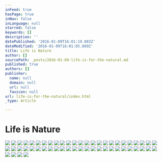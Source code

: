 ```yaml
---
inFeed: true
hasPage: true
inNav: false
inLanguage: null
starred: false
keywords: []
description: ''
datePublished: '2016-01-09T16:01:19.083Z'
dateModified: '2016-01-09T16:01:05.889Z'
title: Life is Nature
author: []
sourcePath: _posts/2016-01-09-life-is-for-the-natural.md
published: true
authors: []
publisher:
  name: null
  domain: null
  url: null
  favicon: null
url: life-is-for-the-natural/index.html
_type: Article

---
```

# Life is Nature
![](https://the-grid-user-content.s3-us-west-2.amazonaws.com/0a217bd8-3bae-484d-a77d-74e15d008983.jpg)
![](https://the-grid-user-content.s3-us-west-2.amazonaws.com/ffee598c-5874-4647-a0b9-32dbf2d2a818.jpg)
![](https://the-grid-user-content.s3-us-west-2.amazonaws.com/4938fc8c-40c5-48f5-950a-c8f069bfbe8a.jpg)
![](https://the-grid-user-content.s3-us-west-2.amazonaws.com/e8b86c0f-4cb0-4e97-b915-354a801727f6.jpg)
![](https://the-grid-user-content.s3-us-west-2.amazonaws.com/f0b0d186-c591-41ad-ab2b-8dc2bc46d4b1.jpg)
![](https://the-grid-user-content.s3-us-west-2.amazonaws.com/540aacce-4788-4f45-8a9a-ed7f4fb00aca.jpg)
![](https://the-grid-user-content.s3-us-west-2.amazonaws.com/6ebb8cd2-ac3b-4ec0-b973-742a243b7018.jpg)
![](https://the-grid-user-content.s3-us-west-2.amazonaws.com/561e3e0f-1b01-4ae6-aab1-0fa4e498148c.jpg)
![](https://the-grid-user-content.s3-us-west-2.amazonaws.com/4d9d788b-b102-4a62-a537-29c7c69cf513.jpg)
![](https://the-grid-user-content.s3-us-west-2.amazonaws.com/004a1818-2613-441d-8e42-fb9efd5d9c82.jpg)
![](https://the-grid-user-content.s3-us-west-2.amazonaws.com/782a1e0f-3c8b-4ced-a87d-ce2289fa1ff4.jpg)
![](https://the-grid-user-content.s3-us-west-2.amazonaws.com/c8906ceb-2a24-43ea-9f61-c6d6d8e8192f.jpg)
![](https://the-grid-user-content.s3-us-west-2.amazonaws.com/ae7f0430-0a53-4735-bde3-1725822a5074.jpg)
![](https://the-grid-user-content.s3-us-west-2.amazonaws.com/842bc39c-39a3-4f21-8031-3fa80b02f2c3.jpg)
![](https://the-grid-user-content.s3-us-west-2.amazonaws.com/c06af5f0-74e4-4c87-b201-c6ccb9485622.jpg)
![](https://the-grid-user-content.s3-us-west-2.amazonaws.com/911ca89f-466f-466c-9534-ec291a5a44ec.jpg)
![](https://the-grid-user-content.s3-us-west-2.amazonaws.com/d2843b00-6eec-4130-b57f-1c5a019f900c.jpg)
![](https://the-grid-user-content.s3-us-west-2.amazonaws.com/dc729773-9e61-4f48-97d0-ad8851861f25.jpg)
![](https://the-grid-user-content.s3-us-west-2.amazonaws.com/26dfe464-f90f-4331-b0b5-19d23395ccb4.jpg)
![](https://the-grid-user-content.s3-us-west-2.amazonaws.com/14379a21-7eb1-467c-a5df-b7e77c662eb4.jpg)
![](https://the-grid-user-content.s3-us-west-2.amazonaws.com/429cfe19-d786-4548-8b4b-efbc6a851e11.jpg)
![](https://the-grid-user-content.s3-us-west-2.amazonaws.com/c16e52d3-2193-4a1a-bc9d-7eec8c7b7228.jpg)
![](https://the-grid-user-content.s3-us-west-2.amazonaws.com/60d277f6-2ad8-4b5c-9b55-84a7dcd33220.jpg)
![](https://the-grid-user-content.s3-us-west-2.amazonaws.com/574086b2-c41d-4ede-a0b6-b5acf611106c.jpg)
![](https://the-grid-user-content.s3-us-west-2.amazonaws.com/07c1363d-4fe7-4d0b-b34c-3a96e637d8a6.jpg)
![](https://the-grid-user-content.s3-us-west-2.amazonaws.com/7b27e759-460b-4920-a6dd-ad9f6b1d941f.jpg)
![](https://the-grid-user-content.s3-us-west-2.amazonaws.com/f2d4c9f7-4634-47b4-b650-8f32e87641c7.jpg)
![](https://the-grid-user-content.s3-us-west-2.amazonaws.com/3bdae031-61a2-47a9-918e-66c97a4a984f.jpg)
![](https://the-grid-user-content.s3-us-west-2.amazonaws.com/2ce699b7-fb7a-4051-87ab-035850b20431.jpg)
![](https://the-grid-user-content.s3-us-west-2.amazonaws.com/4514f4ea-1743-4539-a8d0-ed6da73f37b1.jpg)
![](https://the-grid-user-content.s3-us-west-2.amazonaws.com/b677317a-86cf-4a2c-ab83-50447885af0b.jpg)
![](https://the-grid-user-content.s3-us-west-2.amazonaws.com/b117d05d-8a0c-4c94-a374-8d88ff69e794.jpg)
![](https://the-grid-user-content.s3-us-west-2.amazonaws.com/2ad6cdaa-c782-4355-b7a0-6126d8734231.jpg)
![](https://the-grid-user-content.s3-us-west-2.amazonaws.com/85e3a6be-5433-426c-b631-3c3d866e1056.jpg)
![](https://the-grid-user-content.s3-us-west-2.amazonaws.com/d16e1d72-054f-48df-8778-7bd174bad9c6.jpg)
![](https://s3-us-west-2.amazonaws.com/the-grid-img/p/c47ef7b38e8c2e486b1eb66ac08e44a4bd5cef4a.jpg)
![](https://the-grid-user-content.s3-us-west-2.amazonaws.com/5d9428de-cbac-431b-8097-073ba973acae.jpg)
![](https://the-grid-user-content.s3-us-west-2.amazonaws.com/6ad22a7b-cbeb-4630-915b-848dc8e9c49b.jpg)
![](https://the-grid-user-content.s3-us-west-2.amazonaws.com/f8ebbeda-842c-40fa-adfe-80f5df200ff1.jpg)
![](https://the-grid-user-content.s3-us-west-2.amazonaws.com/3c7a31cb-febf-4264-a7d1-f0d0cfe38792.jpg)
![](https://the-grid-user-content.s3-us-west-2.amazonaws.com/1e2da2a1-6f80-4c65-9f29-caa0aa9b18c0.jpg)
![](https://the-grid-user-content.s3-us-west-2.amazonaws.com/da8333de-8146-4312-be05-0dd2f72b9874.jpg)
![](https://the-grid-user-content.s3-us-west-2.amazonaws.com/665251d6-84d9-41c4-a88e-227db521164f.jpg)
![](https://the-grid-user-content.s3-us-west-2.amazonaws.com/b0ac4007-c872-4719-8746-1dfcc58b8f4d.jpg)
![](https://the-grid-user-content.s3-us-west-2.amazonaws.com/e1ac89ea-e6d6-4c55-befb-481788d04ba2.jpg)
![](https://the-grid-user-content.s3-us-west-2.amazonaws.com/a2a561a5-4250-4eb2-95c7-46235bd070bc.jpg)
![](https://the-grid-user-content.s3-us-west-2.amazonaws.com/12ab9390-7d4a-4379-b33f-c0aff1cfa093.jpg)
![](https://the-grid-user-content.s3-us-west-2.amazonaws.com/83a50a02-5f35-435d-bf67-e9dd5ebc4b54.jpg)
![](https://the-grid-user-content.s3-us-west-2.amazonaws.com/3c9a588c-867c-40d9-a487-917329ae3764.jpg)
![](https://the-grid-user-content.s3-us-west-2.amazonaws.com/39792561-4178-4dda-b343-5a47bcac8368.jpg)
![](https://the-grid-user-content.s3-us-west-2.amazonaws.com/39a36c6d-c93b-4931-9b27-70caa4110626.jpg)
![](https://the-grid-user-content.s3-us-west-2.amazonaws.com/261798e5-0926-475e-9760-80a592aa8cab.jpg)
![](https://the-grid-user-content.s3-us-west-2.amazonaws.com/62b90fec-42f5-4a5f-b6bc-4d77dc4c0201.jpg)
![](https://the-grid-user-content.s3-us-west-2.amazonaws.com/4c1119d8-3dd1-4e2b-911b-85644a78dd9b.jpg)